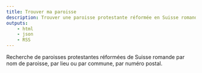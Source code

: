 ```yaml
--- 
title: Trouver ma paroisse
description: Trouver une paroisse protestante réformée en Suisse romande en 5 secondes chrono par numéro postal (NPA), lieu, nom, région, etc.
outputs:
    - html
    - json
    - RSS
---
```


Recherche de paroisses protestantes réformées de Suisse romande par nom de paroisse, par lieu ou par commune, par numéro postal.